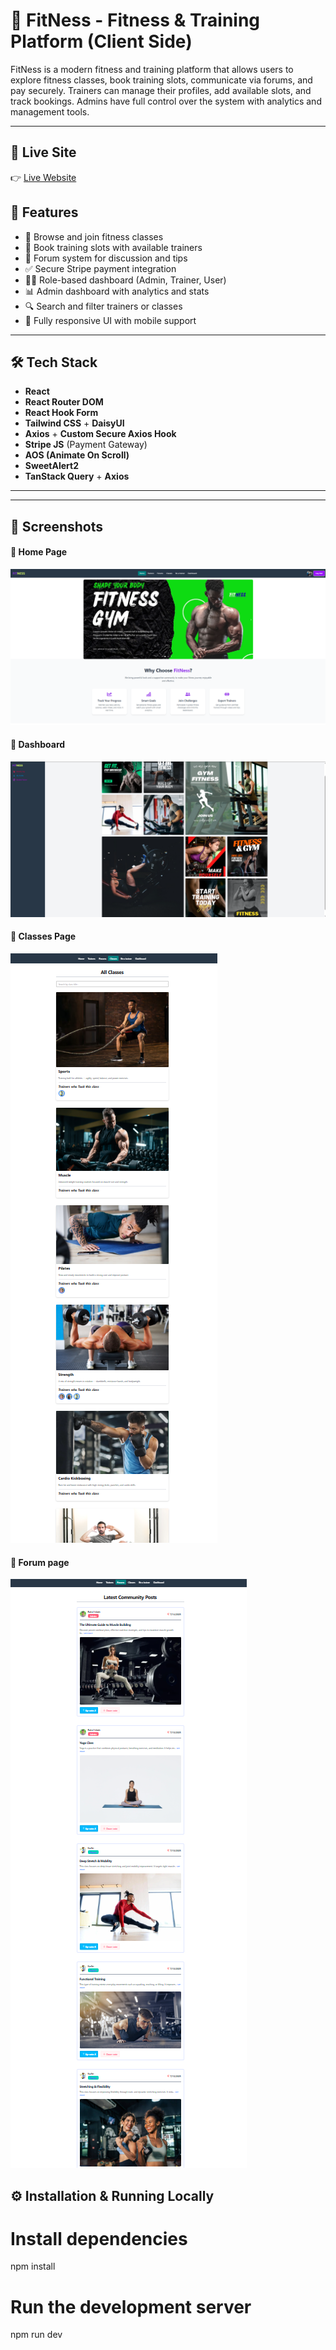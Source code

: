 # 🌟 FitNess - Fitness & Training Platform (Client Side)

FitNess is a modern fitness and training platform that allows users to explore fitness classes, book training slots, communicate via forums, and pay securely. Trainers can manage their profiles, add available slots, and track bookings. Admins have full control over the system with analytics and management tools.

---

## 🔗 Live Site

👉 [Live Website](https://whimsical-praline-dd388c.netlify.app/)


## 🚀 Features

- 🧘 Browse and join fitness classes
- 📆 Book training slots with available trainers
- 💬 Forum system for discussion and tips
- ✅ Secure Stripe payment integration
- 👨‍🏫 Role-based dashboard (Admin, Trainer, User)
- 📊 Admin dashboard with analytics and stats
- 🔍 Search and filter trainers or classes
- 📱 Fully responsive UI with mobile support

---

## 🛠 Tech Stack

- **React**
- **React Router DOM**
- **React Hook Form**
- **Tailwind CSS** + **DaisyUI**
- **Axios** + **Custom Secure Axios Hook**
- **Stripe JS** (Payment Gateway)
- **AOS (Animate On Scroll)**
- **SweetAlert2**
- **TanStack Query** + **Axios**

---
---


## 📸 Screenshots

#### 🔹 Home Page

![Homepage](./assets/fitness-home.png)

#### 🔹 Dashboard
![Dashboard](./assets/finess-dashboard.png)

#### 🔹 Classes Page
![Classes](./assets/class.png)

#### 🔹 Forum page
![Forums](./assets/forum.png)

## ⚙️ Installation & Running Locally

# Install dependencies
npm install

# Run the development server
npm run dev
